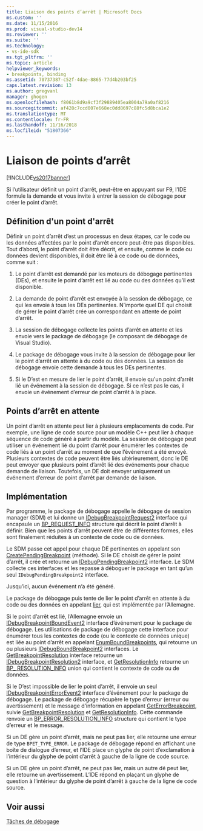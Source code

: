 ```yaml
---
title: Liaison des points d’arrêt | Microsoft Docs
ms.custom: ''
ms.date: 11/15/2016
ms.prod: visual-studio-dev14
ms.reviewer: ''
ms.suite: ''
ms.technology:
- vs-ide-sdk
ms.tgt_pltfrm: ''
ms.topic: article
helpviewer_keywords:
- breakpoints, binding
ms.assetid: 70737387-c52f-4dae-8865-77d4b203bf25
caps.latest.revision: 13
ms.author: gregvanl
manager: ghogen
ms.openlocfilehash: f8061b8d9a9cf3f29889405ea8004a79a0af8216
ms.sourcegitcommit: af428c7ccd007e668ec0dd8697c88fc5d8bca1e2
ms.translationtype: MT
ms.contentlocale: fr-FR
ms.lasthandoff: 11/16/2018
ms.locfileid: "51807366"
---
```

# <a name="binding-breakpoints"></a>Liaison de points d’arrêt
[!INCLUDE[vs2017banner](../../includes/vs2017banner.md)]

Si l’utilisateur définit un point d’arrêt, peut-être en appuyant sur F9, l’IDE formule la demande et vous invite à entrer la session de débogage pour créer le point d’arrêt.  
  
## <a name="setting-a-breakpoint"></a>Définition d'un point d'arrêt  
 Définir un point d’arrêt d’est un processus en deux étapes, car le code ou les données affectées par le point d’arrêt encore peut-être pas disponibles. Tout d’abord, le point d’arrêt doit être décrit, et ensuite, comme le code ou données devient disponibles, il doit être lié à ce code ou de données, comme suit :  
  
1.  Le point d’arrêt est demandé par les moteurs de débogage pertinentes (DEs), et ensuite le point d’arrêt est lié au code ou des données qu’il est disponible.  
  
2.  La demande de point d’arrêt est envoyée à la session de débogage, ce qui les envoie à tous les DEs pertinentes. N’importe quel DE qui choisit de gérer le point d’arrêt crée un correspondant en attente de point d’arrêt.  
  
3.  La session de débogage collecte les points d’arrêt en attente et les envoie vers le package de débogage (le composant de débogage de Visual Studio).  
  
4.  Le package de débogage vous invite à la session de débogage pour lier le point d’arrêt en attente à du code ou des données. La session de débogage envoie cette demande à tous les DEs pertinentes.  
  
5.  Si le D’est en mesure de lier le point d’arrêt, il envoie qu'un point d’arrêt lié un événement à la session de débogage. Si ce n’est pas le cas, il envoie un événement d’erreur de point d’arrêt à la place.  
  
## <a name="pending-breakpoints"></a>Points d’arrêt en attente  
 Un point d’arrêt en attente peut lier à plusieurs emplacements de code. Par exemple, une ligne de code source pour un modèle C++ peut lier à chaque séquence de code généré à partir du modèle. La session de débogage peut utiliser un événement lié du point d’arrêt pour énumérer les contextes de code liés à un point d’arrêt au moment de que l’événement a été envoyé. Plusieurs contextes de code peuvent être liés ultérieurement, donc le DE peut envoyer que plusieurs point d’arrêt lié des événements pour chaque demande de liaison. Toutefois, un DE doit envoyer uniquement un événement d’erreur de point d’arrêt par demande de liaison.  
  
## <a name="implementation"></a>Implémentation  
 Par programme, le package de débogage appelle le débogage de session manager (SDM) et lui donne un [IDebugBreakpointRequest2](../../extensibility/debugger/reference/idebugbreakpointrequest2.md) interface qui encapsule un [BP_REQUEST_INFO](../../extensibility/debugger/reference/bp-request-info.md) structure qui décrit le point d’arrêt à définir. Bien que les points d’arrêt peuvent être de différentes formes, elles sont finalement réduites à un contexte de code ou de données.  
  
 Le SDM passe cet appel pour chaque DE pertinentes en appelant son [CreatePendingBreakpoint](../../extensibility/debugger/reference/idebugengine2-creatependingbreakpoint.md) (méthode). Si le DE choisit de gérer le point d’arrêt, il crée et retourne un [IDebugPendingBreakpoint2](../../extensibility/debugger/reference/idebugpendingbreakpoint2.md) interface. Le SDM collecte ces interfaces et les repasse à déboguer le package en tant qu’un seul `IDebugPendingBreakpoint2` interface.  
  
 Jusqu’ici, aucun événement n’a été généré.  
  
 Le package de débogage puis tente de lier le point d’arrêt en attente à du code ou des données en appelant [lier](../../extensibility/debugger/reference/idebugpendingbreakpoint2-bind.md), qui est implémentée par l’Allemagne.  
  
 Si le point d’arrêt est lié, l’Allemagne envoie un [IDebugBreakpointBoundEvent2](../../extensibility/debugger/reference/idebugbreakpointboundevent2.md) interface d’événement pour le package de débogage. Les utilisations de package de débogage cette interface pour énumérer tous les contextes de code (ou le contexte de données unique) est liée au point d’arrêt en appelant [EnumBoundBreakpoints](../../extensibility/debugger/reference/idebugbreakpointboundevent2-enumboundbreakpoints.md), qui retourne un ou plusieurs [IDebugBoundBreakpoint2](../../extensibility/debugger/reference/idebugboundbreakpoint2.md) interfaces. Le [GetBreakpointResolution](../../extensibility/debugger/reference/idebugboundbreakpoint2-getbreakpointresolution.md) interface retourne un [IDebugBreakpointResolution2](../../extensibility/debugger/reference/idebugbreakpointresolution2.md) interface, et [GetResolutionInfo](../../extensibility/debugger/reference/idebugbreakpointresolution2-getresolutioninfo.md) retourne un [BP_ RESOLUTION_INFO](../../extensibility/debugger/reference/bp-resolution-info.md) union qui contient le contexte de code ou de données.  
  
 Si le D’est impossible de lier le point d’arrêt, il envoie un seul [IDebugBreakpointErrorEvent2](../../extensibility/debugger/reference/idebugbreakpointerrorevent2.md) interface d’événement pour le package de débogage. Le package de débogage récupère le type d’erreur (erreur ou avertissement) et le message d’information en appelant [GetErrorBreakpoint](../../extensibility/debugger/reference/idebugbreakpointerrorevent2-geterrorbreakpoint.md), suivie [GetBreakpointResolution](../../extensibility/debugger/reference/idebugerrorbreakpoint2-getbreakpointresolution.md) et [ GetResolutionInfo](../../extensibility/debugger/reference/idebugerrorbreakpointresolution2-getresolutioninfo.md). Cette commande renvoie un [BP_ERROR_RESOLUTION_INFO](../../extensibility/debugger/reference/bp-error-resolution-info.md) structure qui contient le type d’erreur et le message.  
  
 Si un DE gère un point d’arrêt, mais ne peut pas lier, elle retourne une erreur de type `BPET_TYPE_ERROR`. Le package de débogage répond en affichant une boîte de dialogue d’erreur, et l’IDE place un glyphe de point d’exclamation à l’intérieur du glyphe de point d’arrêt à gauche de la ligne de code source.  
  
 Si un DE gère un point d’arrêt, ne peut pas lier, mais un autre dé peut lier, elle retourne un avertissement. L’IDE répond en plaçant un glyphe de question à l’intérieur du glyphe de point d’arrêt à gauche de la ligne de code source.  
  
## <a name="see-also"></a>Voir aussi  
 [Tâches de débogage](../../extensibility/debugger/debugging-tasks.md)

